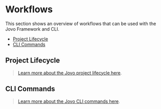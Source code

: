 # Workflows

This section shows an overview of workflows that can be used with the Jovo Framework and CLI.

* [Project Lifecycle](#project-lifecycle)
* [CLI Commands](#cli-commands)


## Project Lifecycle

> [Learn more about the Jovo project lifecycle here](./project-lifecycle.md './project-lifecycle').

## CLI Commands

> [Learn more about the Jovo CLI commands here](./cli './cli').


<!--[metadata]: {"description": "Learn more about workflows you can use with the Jovo Framework for Alexa Skills and Google Actions.",
		            "route": "workflows"}-->
